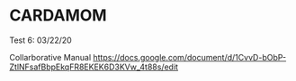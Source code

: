 # CARDAMOM

Test 6: 03/22/20

Collarborative Manual
https://docs.google.com/document/d/1CvvD-bObP-ZtlNFsafBbpEkqFR8EKEK6D3KVw_4t88s/edit
